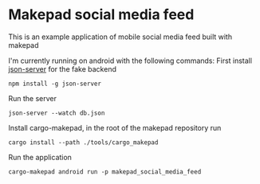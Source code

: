 # Makepad social media feed

This is an example application of mobile social media feed built with makepad

I'm currently running on android with the following commands:
First install [json-server](https://github.com/typicode/json-server) for the fake backend
```
npm install -g json-server
```
Run the server
```
json-server --watch db.json
```
Install cargo-makepad, in the root of the makepad repository run
```
cargo install --path ./tools/cargo_makepad
```
Run the application
```
cargo-makepad android run -p makepad_social_media_feed
```
